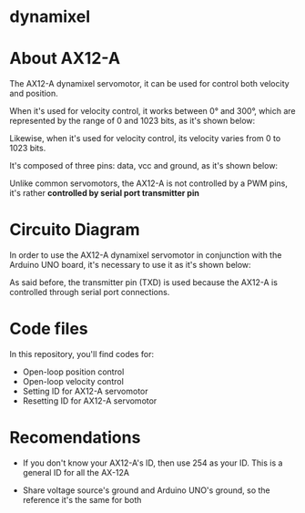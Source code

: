# dynamixel

# About AX12-A
The AX12-A dynamixel servomotor, it can be used for control both velocity and position.

When it's used for velocity control, it works between 0° and 300°, which are represented by the range of 0 and 1023 bits, as it's shown below:

Likewise, when it's used for velocity control, its velocity varies from 0 to 1023 bits.

It's composed of three pins: data, vcc and ground, as it's shown below:

Unlike common servomotors, the AX12-A is not controlled by a PWM pins, it's rather **controlled by serial port transmitter pin**
# Circuito Diagram

In order to use the AX12-A dynamixel servomotor in conjunction with the Arduino UNO board, it's necessary to use it as it's shown below:

As said before, the transmitter pin (TXD) is used because the AX12-A is controlled through serial port connections.
# Code files
In this repository, you'll find codes for:

 - Open-loop position control
 - Open-loop velocity control
 - Setting ID for AX12-A servomotor
 - Resetting ID for AX12-A servomotor

# Recomendations
 - If you don't know your AX12-A's ID, then use 254 as your ID. This is
   a general ID for all the AX-12A
   
 - Share voltage source's ground and Arduino UNO's ground, so the reference it's the same for both
